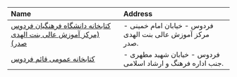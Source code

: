| Name                                                                                                                                                                   | Address                                                     |
|:-----------------------------------------------------------------------------------------------------------------------------------------------------------------------|:------------------------------------------------------------|
| [کتابخانه دانشگاه فرهنگیان فردوس (مرکز آموزش عالی بنت الهدی صدر)](https://lib.ir/fa/library/552/کتابخانه-دانشگاه-فرهنگیان-فردوس-مرکز-آموزش-عالی-بنت-الهدی-صدر/search/) | فردوس - خیابان امام خمینی - مرکز آموزش عالی بنت الهدی صدر.  |
| [كتابخانه عمومی قائم فردوس](https://lib.ir/fa/library/222/كتابخانه-عمومی-قائم-فردوس/search/)                                                                           | فردوس - خيابان شهید مطهرى - جنب اداره فرهنگ و ارشاد اسلامى. |
